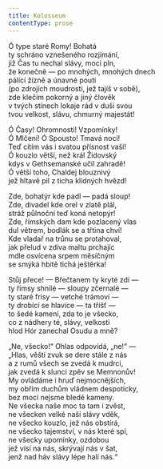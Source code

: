 ```yaml
---
title: Kolosseum
contentType: prose
---
```


  

Ó type staré Romy! Bohatá  
ty schráno vznešeného rozjímání,  
již Čas tu nechal slávy, moci pln,  
že konečně — po mnohých, mnohých dnech  
pálící žízně a únavné pouti  
(po zdrojích moudrosti, jež tajíš v sobě),  
zde klečím pokorný a jiný člověk  
v tvých stínech lokaje rád v duši svou  
tvou velkost, slávu, chmurný majestát!

  

Ó Časy! Ohromnosti! Vzpomínky!  
Ó Mlčení! Ó Spousto! Tmavá noci!  
Teď cítím vás i svatou přísnost vaši!  
Ó kouzlo větší, než král Židovský  
kdys v Gethsemanské učil zahradě!  
Ó větší toho, Chaldej blouznivý  
jež hltavě pil z ticha klidných hvězd!

  

Zde, bohatýr kde padl — padá sloup!  
Zde, divadel kde orel v zlatě plál,  
stráž půlnoční teď koná netopýr!  
Zde, římských dam kde pozlacený vlas  
dul větrem, bodlák se a třtina chví!  
Kde vladař na trůnu se protahoval,  
jak přelud v zdiva maltu prchajíc  
mdle osvícena srpem měsíčným  
se smýká hbitě tichá ještěrka!

  

Stůj přece! — Břečtanem ty kryté zdi —  
ty řimsy shnilé — sloupy zčernalé —  
ty staré frisy — vetché trámoví —  
ty drobící se hlavice — ta tříšť —  
to šedé kamení, zda to je všecko,  
co z nádhery té, slávy, velkosti  
hlod Hór zanechal Osudu a mně?

  

„Ne, všecko!“ Ohlas odpovídá, „ne!“ —  
„Hlas, věští zvuk se dere stále z nás  
a z rumů všech se zvedá k mudrci,  
jak zvedá k slunci zpěv se Memnonův!  
My ovládáme i hruď nejmocnějších,  
my obřím duchům vládnem despoticky,  
bez moci nejsme bledé kameny.  
Ne všecka naše moc ta tam i zvěst,  
ne všecken velké naší slávy vděk,  
ne všecko kouzlo, jež nás obstírá,  
ne všecko tajemství, v nás které spí,  
ne všecky upomínky, ozdobou  
jež visí na nás, skrývají nás v šat,  
jenž nad háv slávy lépe halí nás.“
